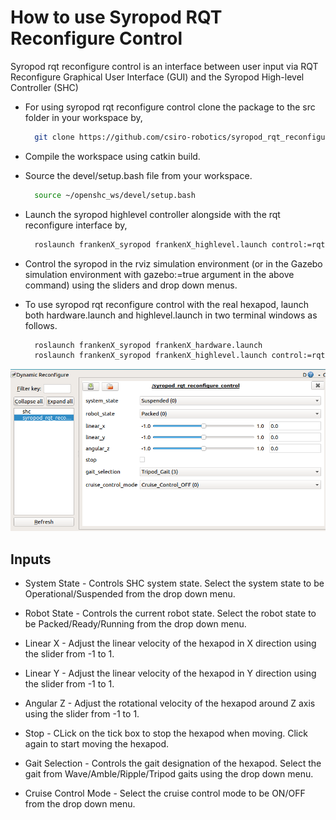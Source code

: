# How to use Syropod RQT Reconfigure Control

Syropod rqt reconfigure control is an interface between user input via RQT Reconfigure Graphical User Interface (GUI) and the Syropod High-level Controller (SHC)

* For using syropod rqt reconfigure control clone the package to the src folder in your workspace by,

  ```bash
    git clone https://github.com/csiro-robotics/syropod_rqt_reconfigure_control.git
  ```

* Compile the workspace using catkin build.

* Source the devel/setup.bash file from your workspace.

  ```bash
    source ~/openshc_ws/devel/setup.bash
  ```

* Launch the syropod highlevel controller alongside with the rqt reconfigure interface by,

  ```bash
    roslaunch frankenX_syropod frankenX_highlevel.launch control:=rqt rviz:=true
  ```

* Control the syropod in the rviz simulation environment (or in the Gazebo simulation environment with gazebo:=true argument in the above command) using the sliders and drop down menus.

[//]: # (Insert the embedded link of RQT Reconfigure with Rviz.mp4 here)

* To use syropod rqt reconfigure control with the real hexapod, launch both hardware.launch and highlevel.launch in two terminal windows as follows.

  ```bash
    roslaunch frankenX_syropod frankenX_hardware.launch
    roslaunch frankenX_syropod frankenX_highlevel.launch control:=rqt
  ```

[//]: # (Insert the embedded link of RQT Reconfigure with Real Hexapod.mp4 here)

![rqt_reconfigure_control](media/rqt_reconfigure_control.png "Syropod RQT Reconfigure Control GUI")

## Inputs

* System State - Controls SHC system state. Select the system state to be Operational/Suspended from the drop down menu.

* Robot State - Controls the current robot state. Select the robot state to be Packed/Ready/Running from the drop down menu.

* Linear X - Adjust the linear velocity of the hexapod in X direction using the slider from -1 to 1.

* Linear Y - Adjust the linear velocity of the hexapod in Y direction using the slider from -1 to 1.

* Angular Z - Adjust the rotational velocity of the hexapod around Z axis using the slider from -1 to 1.

* Stop - CLick on the tick box to stop the hexapod when moving. Click again to start moving the hexapod.

* Gait Selection - Controls the gait designation of the hexapod. Select the gait from Wave/Amble/Ripple/Tripod gaits using the drop down menu.

* Cruise Control Mode - Select the cruise control mode to be ON/OFF from the drop down menu.
